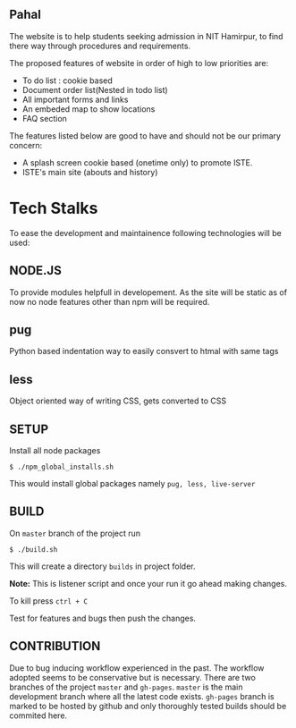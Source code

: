 Pahal
---
The website is to help students seeking admission in NIT Hamirpur, to find there way through procedures and requirements.

The proposed features of website in order of high to low priorities are:
+ To do list : cookie based
+ Document order list(Nested in todo list)
+ All important forms and links
+ An embeded map to show locations
+ FAQ section

The features listed below are good to have and should not be our primary concern:
+ A splash screen cookie based (onetime only) to promote ISTE.
+ ISTE's main site (abouts and history)

# Tech Stalks
To ease the development and maintainence following technologies will be used:
## NODE.JS
To provide modules helpfull in developement. As the site will be static as of now no node features other than npm will be required.
## pug
Python based indentation way to easily consvert to htmal with same tags

## less
Object oriented way of writing CSS, gets converted to CSS

SETUP
---
Install all node packages
```
$ ./npm_global_installs.sh
```

This would install global packages namely `pug, less, live-server`

BUILD
---
On `master` branch of the project run
```
$ ./build.sh
```
This will create a directory `builds` in project folder.

**Note:** This is listener script and once your run it go ahead making changes.

To kill press `ctrl + C`


Test for features and bugs then push the changes.

CONTRIBUTION
---
Due to bug inducing workflow experienced in the past. The workflow adopted seems to be conservative but is necessary.
There are two branches of the project `master` and `gh-pages`. `master` is the main development branch where all the latest code exists. `gh-pages` branch is marked to be hosted by github and only thoroughly tested builds should be commited here.

